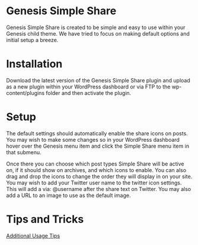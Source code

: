 Genesis Simple Share
==================

Genesis Simple Share is created to be simple and easy to use within your Genesis child theme. We have tried to focus on making default options and initial setup a breeze. 

Installation
==================

Download the latest version of the Genesis Simple Share plugin and upload as a new plugin within your WordPress dashboard or via FTP to the wp-content/plugins folder and then activate the plugin.

Setup
==================

The default settings should automatically enable the share icons on posts. You may wish to make some changes so in your WordPress dashboard hover over the Genesis menu item and click the Simple Share menu item in that submenu. 

Once there you can choose which post types Simple Share will be active on, if it should show on archives, and which icons to enable. You can also drag and drop the icons to change the order they will display in on your site. You may wish to add your Twitter user name to the twitter icon settings. This will add a via: @username after the share text on Twitter. You may also add a URL to an image to use as the default image.


Tips and Tricks
==================

[Additional Usage Tips](https://github.com/copyblogger/genesis-simple-share/wiki/Usage-Tips)